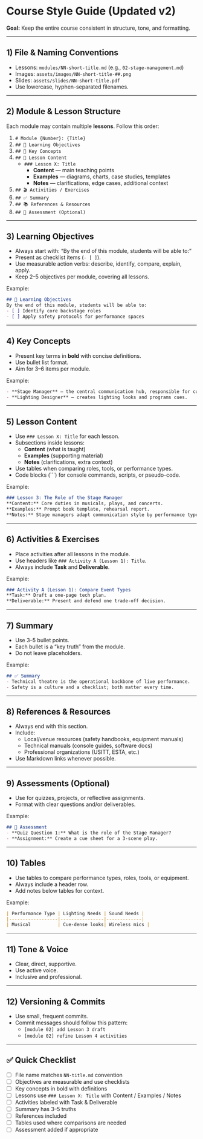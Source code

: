 # Course Style Guide (Updated v2)

**Goal:** Keep the entire course consistent in structure, tone, and formatting.

---

## 1) File & Naming Conventions
- Lessons: `modules/NN-short-title.md` (e.g., `02-stage-management.md`)
- Images: `assets/images/NN-short-title-##.png`
- Slides: `assets/slides/NN-short-title.pdf`
- Use lowercase, hyphen-separated filenames.

---

## 2) Module & Lesson Structure
Each module may contain multiple **lessons**. Follow this order:

1. `# Module {Number}: {Title}`  
2. `## 🎯 Learning Objectives`  
3. `## 📖 Key Concepts`  
4. `## 📝 Lesson Content`  
   - `### Lesson X: Title`  
     - **Content** — main teaching points  
     - **Examples** — diagrams, charts, case studies, templates  
     - **Notes** — clarifications, edge cases, additional context  
5. `## 🎬 Activities / Exercises`  
6. `## ✅ Summary`  
7. `## 📚 References & Resources`  
8. `## 🧩 Assessment (Optional)`  

---

## 3) Learning Objectives
- Always start with: “By the end of this module, students will be able to:”  
- Present as checklist items (`- [ ]`).  
- Use measurable action verbs: describe, identify, compare, explain, apply.  
- Keep 2–5 objectives per module, covering all lessons.  

Example:
```markdown
## 🎯 Learning Objectives
By the end of this module, students will be able to:
- [ ] Identify core backstage roles
- [ ] Apply safety protocols for performance spaces
```

---

## 4) Key Concepts
- Present key terms in **bold** with concise definitions.  
- Use bullet list format.  
- Aim for 3–6 items per module.  

Example:
```markdown
- **Stage Manager** — the central communication hub, responsible for cueing.
- **Lighting Designer** — creates lighting looks and programs cues.
```

---

## 5) Lesson Content
- Use `### Lesson X: Title` for each lesson.  
- Subsections inside lessons:
  - **Content** (what is taught)  
  - **Examples** (supporting material)  
  - **Notes** (clarifications, extra context)  
- Use tables when comparing roles, tools, or performance types.  
- Code blocks (```) for console commands, scripts, or pseudo-code.  

Example:
```markdown
### Lesson 3: The Role of the Stage Manager
**Content:** Core duties in musicals, plays, and concerts.  
**Examples:** Prompt book template, rehearsal report.  
**Notes:** Stage managers adapt communication style by performance type.
```

---

## 6) Activities & Exercises
- Place activities after all lessons in the module.  
- Use headers like `### Activity A (Lesson 1): Title`.  
- Always include **Task** and **Deliverable**.  

Example:
```markdown
### Activity A (Lesson 1): Compare Event Types
**Task:** Draft a one-page tech plan.  
**Deliverable:** Present and defend one trade-off decision.
```

---

## 7) Summary
- Use 3–5 bullet points.  
- Each bullet is a “key truth” from the module.  
- Do not leave placeholders.  

Example:
```markdown
## ✅ Summary
- Technical theatre is the operational backbone of live performance.
- Safety is a culture and a checklist; both matter every time.
```

---

## 8) References & Resources
- Always end with this section.  
- Include:
  - Local/venue resources (safety handbooks, equipment manuals)  
  - Technical manuals (console guides, software docs)  
  - Professional organizations (USITT, ESTA, etc.)  
- Use Markdown links whenever possible.  

---

## 9) Assessments (Optional)
- Use for quizzes, projects, or reflective assignments.  
- Format with clear questions and/or deliverables.  

Example:
```markdown
## 🧩 Assessment
- **Quiz Question 1:** What is the role of the Stage Manager?
- **Assignment:** Create a cue sheet for a 3-scene play.
```

---

## 10) Tables
- Use tables to compare performance types, roles, tools, or equipment.  
- Always include a header row.  
- Add notes below tables for context.  

Example:
```markdown
| Performance Type | Lighting Needs | Sound Needs |
|------------------|----------------|-------------|
| Musical          | Cue-dense looks| Wireless mics |
```

---

## 11) Tone & Voice
- Clear, direct, supportive.  
- Use active voice.  
- Inclusive and professional.  

---

## 12) Versioning & Commits
- Use small, frequent commits.  
- Commit messages should follow this pattern:  
  - `[module 02] add Lesson 3 draft`  
  - `[module 02] refine Lesson 4 activities`  

---

## ✅ Quick Checklist
- [ ] File name matches `NN-title.md` convention  
- [ ] Objectives are measurable and use checklists  
- [ ] Key concepts in bold with definitions  
- [ ] Lessons use `### Lesson X: Title` with Content / Examples / Notes  
- [ ] Activities labeled with Task & Deliverable  
- [ ] Summary has 3–5 truths  
- [ ] References included  
- [ ] Tables used where comparisons are needed  
- [ ] Assessment added if appropriate  
